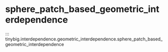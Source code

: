# sphere_patch_based_geometric_interdependence

::: tinybig.interdependence.geometric_interdependence.sphere_patch_based_geometric_interdependence